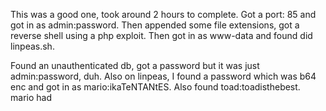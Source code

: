 This was a good one, took around 2 hours to complete.
Got a port: 85 and got in as admin:password. Then appended some file extensions, got a reverse shell using a php exploit. Then got in as www-data and found did linpeas.sh.

Found an unauthenticated db, got a password but it was just admin:password, duh. 
Also on linpeas, I found a password which was b64 enc and got in as mario:ikaTeNTANtES.
Also found toad:toadisthebest. 
mario had 